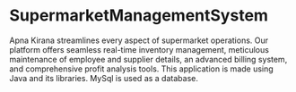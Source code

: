# SupermarketManagementSystem
Apna Kirana streamlines every aspect of supermarket operations.
Our platform offers seamless real-time inventory management, meticulous maintenance of employee and supplier details, an advanced billing system, and comprehensive profit analysis tools.
This application is made using Java and its libraries.
MySql is used as a database.

